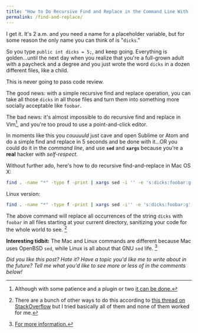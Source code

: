 ```yaml
---
title: "How to Do Recursive Find and Replace in the Command Line With `sed`"
permalink: /find-and-replace/
---
```


I get it. It's 2 a.m. and you need a name for a placeholder variable, but for some reason the only name you can think of is "`dicks`."

So you type `public int dicks = 5;`, and keep going. Everything is golden...until the next day when you realize that you're a full-grown adult with a paycheck and a degree and you just wrote the word `dicks` in a dozen different files, like a child.

This is never going to pass code review.

The good news: with a simple recursive find and replace operation, you can take all those `dicks` in all those files and turn them into something more socially acceptable like `foobar`. 

The bad news: it's almost impossible to do recursive find and replace in Vim[^1], and you're too proud to use a point-and-click editor.

In moments like this you *couuuuld* just cave and open Sublime or Atom and do a simple find and replace in 5 seconds and be done with it...OR you could do it in the *command line*, and use **`sed`** and **`xargs`** because you're a **real** hacker with *self-respect*.

Without further ado, here's how to do recursive find-and-replace in Mac OS X:

```bash
find . -name "*" -type f -print | xargs sed -i '' -e 's:dicks:foobar:g'
```

Linux version:

```bash
find . -name "*" -type f -print | xargs sed -i'' -e 's:dicks:foobar:g'
```

The above command will replace all occurrences of the string `dicks` with `foobar` in all files starting at your current directory, sanitizing your code for the whole world to see. [^2]

**Interesting tidbit:** The Mac and Linux commands are different because Mac uses OpenBSD `sed`, while Linux is all about that GNU `sed` life. [^3]

[^1]: Although with some patience and a plugin or two [it can be done.](https://chrisarcand.com/vims-new-cdo-command/)

[^2]: There are a bunch of other ways to do this according to [this thread on StackOverflow](https://stackoverflow.com/questions/1583219/awk-sed-how-to-do-a-recursive-find-replace-of-a-string) but I tried basically all of them and none of them worked for me.

[^3]: [For more information.](https://unix.stackexchange.com/questions/13711/differences-between-sed-on-mac-osx-and-other-standard-sed)

*Did you like this post? Hate it? Have a topic you'd like me to write about in the future? Tell me what you'd like to see more or less of in the comments below!*
